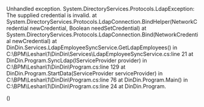 Unhandled exception. System.DirectoryServices.Protocols.LdapException: The supplied credential is invalid.
   at System.DirectoryServices.Protocols.LdapConnection.BindHelper(NetworkCredential newCredential, Boolean needSetCredential)
   at System.DirectoryServices.Protocols.LdapConnection.Bind(NetworkCredential newCredential)
   at DinDin.Services.LdapEmployeeSyncService.GetLdapEmployees() in C:\BPM\Leshan\1\DinDin\Services\LdapEmployeeSyncService.cs:line 21
   at DinDin.Program.SyncLdap(IServiceProvider provider) in C:\BPM\Leshan\1\DinDin\Program.cs:line 129
   at DinDin.Program.StartData(ServiceProvider serviceProvider) in C:\BPM\Leshan\1\DinDin\Program.cs:line 76
   at DinDin.Program.Main() in C:\BPM\Leshan\1\DinDin\Program.cs:line 24
   at DinDin.Program.<Main>()
